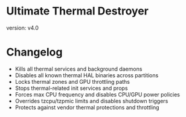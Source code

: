 # Ultimate Thermal Destroyer
version: v4.0

# Changelog
- Kills all thermal services and background daemons
- Disables all known thermal HAL binaries across partitions
- Locks thermal zones and GPU throttling paths
- Stops thermal-related init services and props
- Forces max CPU frequency and disables CPU/GPU power policies
- Overrides tzcpu/tzpmic limits and disables shutdown triggers
- Protects against vendor thermal protections and throttling
